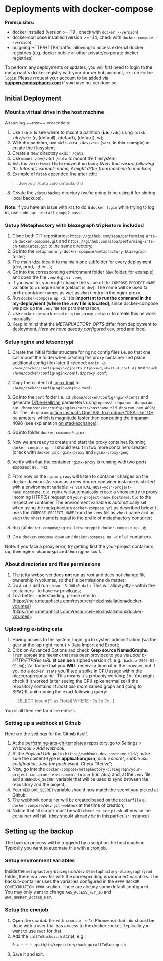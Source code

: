 ﻿

# Deployments with docker-compose

**Prerequisites:**
-   docker installed (version >= 1.9 , check with  `docker --version`)
-   docker-compose installed (version >= 1.14, check with  `docker-compose --version`)
-   outgoing HTTP/HTTPS traffic, allowing to access external docker registries (e.g. docker public or other private/corporate docker registries)


To perform any deployments or updates, you will first need to login to the metaphact's docker registry with your docker hub account, i.e. run  `docker login`. Please request your account to be added via  **[support@metaphacts.com](mailto:support@metaphacts.com)**  if you have not yet done so.

## Initial Deployment

### Mount a virtual drive in the host machine
Assuming ==root== credentials:
1.	Use `lsblk` to see where to mount a partition (**i.e.** `/vdc`) using `fdisk /dev/vdc`: (n, (default), (default), (default), w);
2.	With the partition, use `mkfs.ext4 /dev/vdc1` (`vdc1`, in this example) to create the filesystem;
3.	Create a new directory `mkdir /data`;
4. Use `mount /dev/vdc1 /data` to mount the filesystem;
5. Edit the `/etc/fstab` file to mount it on boot;
_(Note that we are following the tutorial's example name, it might differ from machine to machine)_
7.	Example of `fstab` appended line after edit:

>  /dev/vdc1 /data auto defaults 0 0

8.	Create the `/data/backup` directory (we're going to be using it for storing local backups).
 
**Note:** if you have an issue with `X11` to do a `docker login` while trying to log in, use `sudo apt install gnupg2 pass`;

### Setup Metaphactory with blazegraph triplestore included

1.  Clone both GIT repositories: `https://github.com/sapa/performing-arts-ch-docker-compose.git` and `https://github.com/sapa/performing-arts-ch-templates.git` to the same directory;
2.  Go into the  `metaphactory-docker-compose/metaphactory-blazegraph`  folder;
3.  The main idea idea is to maintain one subfolder for every deployment (dev, prod, other...);
4.  Go into the corresponding environment folder (`dev` folder, for example) and open the file  `.env`  e.g.  `vi .env`;
5.  If you want to, you might change the value of the `COMPOSE_PROJECT_NAME` variable to a unique name (default is  `dev`). The name will be used to prefix container names as well as  `vhost`  entry in the nginx proxy;
6.  Run  `docker-compose up -d`. It is  **important to run the command in the my-deployment (where the .env file is located)**, since docker-compose will pick up the  `.env`  file for parametrization;
7.  Use `docker network create nginx_proxy_network` to create this network manually;
8.	 Keep in mind that the _METAPHACTORY_OPTS_ differ from deployment to deployment. _Here we have already configured_ dev, prod and local.


### Setup nginx and letsencrypt

1.  Create the initial folder structure for nginx config files i.e. so that one can mount the folder when creating the proxy container and place additional config files later if needed:  `mkdir -p /home/docker/config/nginx/{certs,htpasswd,vhost.d,conf.d}`  and  `touch /home/docker/config/nginx/conf.d/proxy.conf`;
    
2.  Copy the content of  [nginx.tmpl](https://raw.githubusercontent.com/jwilder/nginx-proxy/master/nginx.tmpl)  to  `/home/docker/config/nginx/nginx.tmpl`;
    
3.  Go into the  `cert`  folder i.e.  `cd /home/docker/config/nginx/certs`  and generate  [Diffie–Hellman](https://en.wikipedia.org/wiki/Diffie%E2%80%93Hellman_key_exchange)  parameters using  `openssl dhparam -dsaparam -out /home/docker/config/nginx/certs/hostname.tld.dhparam.pem 4096`;
	3a. The `-dsaparam`  [option instructs OpenSSL to produce "DSA-like" DH parameters](https://wiki.openssl.org/index.php/Manual:Dhparam(1)#OPTIONS), which is magnitude faster then computing the dhparam 4096 (see explanation  [on stackexchange](https://security.stackexchange.com/a/95184));

4.	Go into folder  `docker-compose/nginx`;
    
5.  Now we are ready to create and start the proxy container. Running  `docker-compose up -d`  should result in two more containers created (check with `docker ps`): `nginx-proxy` and `nginx-proxy-gen`;
    
6.  Verify with that the container `nginx-proxy` is running with two ports exposed:  `80, 443`;
    
7.  From now on the  `nginx-proxy`  will listen to container changes on the docker daemon. As soon as a new docker container instance is started with a environment variable  `-e VIRTUAL_HOST=your-project-name.hostname.tld`, nginx will automatically create a vhost entry to proxy incoming HTPP(S) request on  `your-project-name.hostname.tld`  to the respective container. The environment variable is automatically set when using the metaphactory  `docker-compose.yml`  as described below. It uses the  `COMPOSE_PROJECT_NAME`  from the  `.env`  file as  `vhost`  name and as such the  `vhost`  name is equal to the prefix of metaphactory container;

8. Run (at `docker-compose/nginx-letsencrypt`): `docker-compose up -d`;
	
9. Do a `docker-compose down` and `docker-compose up -d` of all containers.

Note: if you face a proxy error, try getting first the your-project containers up, then nginx-letsencrypt and then nginx itself.

### About directories and files permissions
1.	The jetty webserver does **not** run as _root_ and does not change file ownership in volumes, so the file permissions do matter;
2.	 Do a `cd /` and run `chown -R 100:0 data`. This will allow _jetty_ - within the containers - to have _rw_ privileges;
3.	To a better understanding, please refer to [https://help.metaphacts.com/resource/Help:Installation#docker-volumes](https://help.metaphacts.com/resource/Help:Installation#docker-volumes).

### Uploading existing data
1. Having access to the system, login, go to system administration (via the gear at the top right menu) > Data Import and Export;
2. Click on Advanced Options and check **Keep source NamedGraphs**. Then upload the file/link that has been provided to you via _Load by HTTP/FTP/File URL_ (it **can be** a zipped version of: e.g.: `backup-2099-01-01.nq`);
	2a. Notice that you **WILL** receive a timeout in the browser, but if you do a `docker stats` you'll see a spike in CPU usage within the blazegraph container. This means it's probably working;
	2b. You might check if it worked (after seeing the CPU spike normalize) if the repository contains _at least one more_ named graph and going to SPAQRL and running the exact following query:

> 	SELECT (count(*) as ?total) WHERE {   ?s ?p ?o . }
	
You shall then see far more entries.


### Setting up a webhook at Github
Here are the settings for the Github itself.

1.	At the [performing-arts-ch-templates](https://github.com/sapa/performing-arts-ch-templates) repository, go to _Settings > Webhook > Add webhook_;
2.	At the _Payload URL_ put in `https://webhook-dev.hostname.tld/`; make sure the content-type is **application/json**; _pick a secret_, _Enable SSL certification_, _Just the push event_, _Check "Active"_;
3.	 Now, go into the `docker-compose/metaphactory-blazegraph/your-project-container-environment-folder` (i.e: `/dev`) and, at the `.env` file, add a `WEBHOOK_SECRET` variable that will be used to sync between the repository and the project;
4.	 Your `WEBHOOK_SECRET` variable should now match the secret you picked at Github;
5.	The webhook container will be created based on the `Dockerfile` at `docker-compose/dev-git-webhook` at the time of creation;
6.	Notice that all scripts must be with `chmod +x script.sh` otherwise the container will fail. (they should already be in this particular instance)

## Setting up the backup
The backup process will be triggered by a script on the host machine. Typically you want to automate this with a cronjob.

### Setup environment variables
Inside the `metaphactory-blazegraph/dev` or `metaphactory-blazegraph/prod` folder, there is a `.env` file with the corresponding environment variables.
The backup-container uses the variables configured in the `#### BACKUP CONFIGURATION ####` section.
There are already some default configured.
You may only want to change `AWS_ACCESS_KEY_ID` and `AWS_SECRET_ACCESS_KEY`.

### Setup the cronjob
 1. Open the crontab file with `crontab -e`
	 1a. Please not that this should be done with a user that has access to the docker socket. Typically you want to use `root` for that.
 2. Add the `callToBackup.sh` script, e.g.:
	```bash
	0 4 * * * /path/to/repository/backup/callToBackup.sh
	```
3. Save it and exit.
